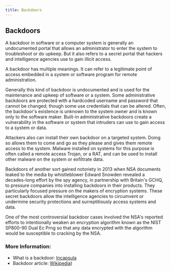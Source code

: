 ```yaml
---
title: Backdoors
---
```

## Backdoors
A backdoor in software or a computer system is generally an undocumented portal that allows an administrator to enter the system to troubleshoot or do upkeep. But it also refers to a secret portal that hackers and intelligence agencies use to gain illicit access.

A backdoor has multiple meanings. It can refer to a legitimate point of access embedded in a system or software program for remote administration.

Generally this kind of backdoor is undocumented and is used for the maintenance and upkeep of software or a system. Some administrative backdoors are protected with a hardcoded username and password that cannot be changed; though some use credentials that can be altered. Often, the backdoor's existence is unknown to the system owner and is known only to the software maker. Built-in administrative backdoors create a vulnerability in the software or system that intruders can use to gain access to a system or data.

Attackers also can install their own backdoor on a targeted system. Doing so allows them to come and go as they please and gives them remote access to the system. Malware installed on systems for this purpose is often called a remote access Trojan, or a RAT, and can be used to install other malware on the system or exfiltrate data.

Backdoors of another sort gained notoriety in 2013 when NSA documents leaked to the media by whistleblower Edward Snowden revealed a decades-long effort by the spy agency, in partnership with Britain's GCHQ, to pressure companies into installing backdoors in their products. They particularly focused pressure on the makers of encryption systems. These secret backdoors allow the intelligence agencies to circumvent or undermine security protections and surreptitiously access systems and data.

One of the most controversial backdoor cases involved the NSA's reported efforts to intentionally weaken an encryption algorithm known as the NIST SP800-90 Dual Ec Prng so that any data encrypted with the algorithm would be susceptible to cracking by the NSA.

### More Information:
* What is a backdoor: <a href='https://www.incapsula.com/web-application-security/backdoor-shell-attack.html' target='_blank' rel='nofollow'>Incapsula</a>
* Backdoor article: <a href='https://en.wikipedia.org/wiki/Backdoor_(computing' target='_blank' rel='nofollow'>Wikipedia</a>)


